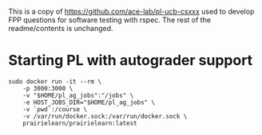 This is a copy of https://github.com/ace-lab/pl-ucb-csxxx used to develop FPP questions for software testing with rspec. The rest of the readme/contents is unchanged.

# Starting PL with autograder support

```
sudo docker run -it --rm \
    -p 3000:3000 \
    -v "$HOME/pl_ag_jobs":"/jobs" \
    -e HOST_JOBS_DIR="$HOME/pl_ag_jobs" \
    -v `pwd`:/course \
    -v /var/run/docker.sock:/var/run/docker.sock \
    prairielearn/prairielearn:latest
```


